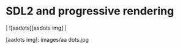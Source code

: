 SDL2 and progressive rendering
====================================================================================================

| ![aadots][aadots img] |

[aadots img]:               images/aa dots.jpg

